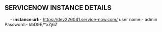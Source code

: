 
## SERVICENOW INSTANCE DETAILS     

&ensp;&ensp; - **instance url:-** https://dev226041.service-now.com/ 
user name:- admin
Password:- kbD9E/*xZj6Z
